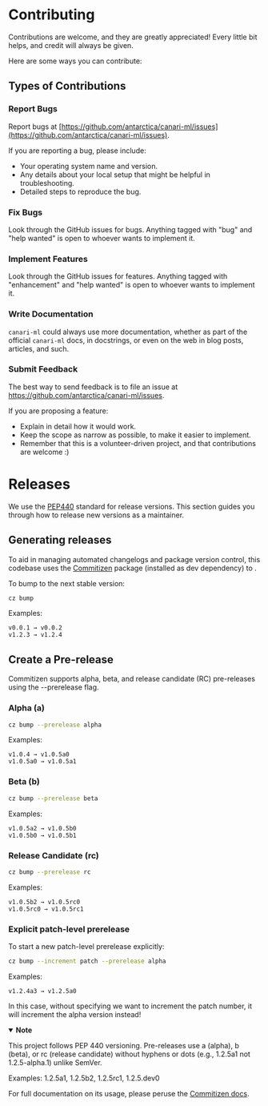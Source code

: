 <!--contributing-start-->

# Contributing

Contributions are welcome, and they are greatly appreciated! Every little bit
helps, and credit will always be given.

Here are some ways you can contribute:

## Types of Contributions

### Report Bugs

Report bugs at [https://github.com/antarctica/canari-ml/issues](https://github.com/antarctica/canari-ml/issues).

If you are reporting a bug, please include:

* Your operating system name and version.
* Any details about your local setup that might be helpful in troubleshooting.
* Detailed steps to reproduce the bug.

### Fix Bugs

Look through the GitHub issues for bugs. Anything tagged with "bug" and "help
wanted" is open to whoever wants to implement it.

### Implement Features

Look through the GitHub issues for features. Anything tagged with "enhancement"
and "help wanted" is open to whoever wants to implement it.

### Write Documentation

`canari-ml` could always use more documentation, whether as part of the
official `canari-ml` docs, in docstrings, or even on the web in blog posts,
articles, and such.

### Submit Feedback

The best way to send feedback is to file an issue at https://github.com/antarctica/canari-ml/issues.

If you are proposing a feature:

* Explain in detail how it would work.
* Keep the scope as narrow as possible, to make it easier to implement.
* Remember that this is a volunteer-driven project, and that contributions
  are welcome :)

<!--contributing-end-->

<!--releases-start-->

# Releases

We use the [PEP440](https://peps.python.org/pep-0440/) standard for release versions. This section guides you through how to release new versions as a maintainer.

## Generating releases

To aid in managing automated changelogs and package version control, this codebase uses the [Commitizen](https://commitizen-tools.github.io/commitizen/) package (installed as dev dependency) to .

To bump to the next stable version:

```bash
cz bump
```

Examples:

```
v0.0.1 → v0.0.2
v1.2.3 → v1.2.4
```

## Create a Pre-release

Commitizen supports alpha, beta, and release candidate (RC) pre-releases using the --prerelease flag.

### Alpha (a)

```bash
cz bump --prerelease alpha
```

Examples:

```
v1.0.4 → v1.0.5a0
v1.0.5a0 → v1.0.5a1
```

### Beta (b)

```bash
cz bump --prerelease beta
```

Examples:

```
v1.0.5a2 → v1.0.5b0
v1.0.5b0 → v1.0.5b1
```

### Release Candidate (rc)

```bash
cz bump --prerelease rc
```

Examples:

```
v1.0.5b2 → v1.0.5rc0
v1.0.5rc0 → v1.0.5rc1
```

### Explicit patch-level prerelease

To start a new patch-level prerelease explicitly:

```bash
cz bump --increment patch --prerelease alpha
```

Examples:

```
v1.2.4a3 → v1.2.5a0
```

In this case, without specifying we want to increment the patch number, it will increment the alpha version instead!

<div class="result">
  <details class="admonition note" open="true">
    <summary class="admonition-title"><strong>Note</strong></summary>
    <p>This project follows PEP 440 versioning. Pre-releases use a (alpha), b (beta), or rc (release candidate)
    without hyphens or dots (e.g., 1.2.5a1 not 1.2.5-alpha.1) unlike SemVer.</p>
    <p>Examples: 1.2.5a1, 1.2.5b2, 1.2.5rc1, 1.2.5.dev0</p>
  </details>
</div>

For full documentation on its usage, please peruse the [Commitizen docs](https://commitizen-tools.github.io/commitizen/commands/bump/).

<!--releases-end-->

